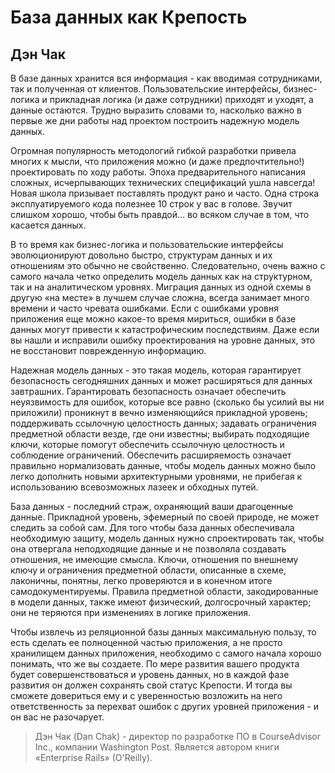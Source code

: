 # База данных как Крепость

## Дэн Чак

В базе данных хранится вся информация - как вводимая сотрудниками, так
и полученная от клиентов. Пользовательские интерфейсы, бизнес-логика
и прикладная логика (и даже сотрудники) приходят и уходят, а данные
остаются. Трудно выразить словами то, насколько важно в первые же дни
работы над проектом построить надежную модель данных.

Огромная популярность методологий гибкой разработки привела многих
к мысли, что приложения можно (и даже предпочтительно!) проектировать
по ходу работы. Эпоха предварительного написания сложных,
исчерпывающих технических спецификаций ушла навсегда! Новая школа призывает
поставлять продукт рано и часто. Одна строка эксплуатируемого кода
полезнее 10 строк у вас в голове. Звучит слишком хорошо, чтобы быть правдой...
во всяком случае в том, что касается данных.

В то время как бизнес-логика и пользовательские интерфейсы
эволюционируют довольно быстро, структурам данных и их отношениям это обычно не
свойственно. Следовательно, очень важно с самого начала четко определить
модель данных как на структурном, так и на аналитическом уровнях.
Миграция данных из одной схемы в другую «на месте» в лучшем случае сложна,
всегда занимает много времени и часто чревата ошибками. Если с
ошибками уровня приложения еще можно какое-то время мириться, ошибки в базе
данных могут привести к катастрофическим последствиям. Даже если вы
нашли и исправили ошибку проектирования на уровне данных, это не
восстановит поврежденную информацию.

Надежная модель данных - это такая модель, которая гарантирует
безопасность сегодняшних данных и может расширяться для данных завтрашних.
Гарантировать безопасность означает обеспечить неуязвимость для ошибок,
которые все равно (сколько бы усилий вы ни приложили) проникнут в вечно
изменяющийся прикладной уровень; поддерживать ссылочную целостность
данных; задавать ограничения предметной области везде, где они известны;
выбирать подходящие ключи, которые помогут обеспечить ссылочную
целостность и соблюдение ограничений. Обеспечить расширяемость означает
правильно нормализовать данные, чтобы модель данных можно было легко
дополнить новыми архитектурными уровнями, не прибегая к
использованию всевозможных лазеек и обходных путей.

База данных - последний страж, охраняющий ваши драгоценные данные.
Прикладной уровень, эфемерный по своей природе, не может следить за
собой сам. Для того чтобы база данных обеспечивала необходимую защиту,
модель данных нужно спроектировать так, чтобы она отвергала
неподходящие данные и не позволяла создавать отношения, не имеющие смысла.
Ключи, отношения по внешнему ключу и ограничения предметной области,
описанные в схеме, лаконичны, понятны, легко проверяются и в конечном
итоге самодокументируемы. Правила предметной области, закодированные
в модели данных, также имеют физический, долгосрочный характер; они не
теряются при изменениях в логике приложения.

Чтобы извлечь из реляционной базы данных максимальную пользу, то есть
сделать ее полноценной частью приложения, а не просто хранилищем
данных приложения, необходимо с самого начала хорошо понимать, что же
вы создаете. По мере развития вашего продукта будет совершенствоваться
и уровень данных, но в каждой фазе развития он должен сохранять свой
статус Крепости. И тогда вы сможете довериться ему и с уверенностью
возложить на него ответственность за перехват ошибок с других уровней
приложения - и он вас не разочарует.

> Дэн Чак (Dan Chak) - директор по разработке ПО в CourseAdvisor Inc.,
компании Washington Post. Является автором книги «Enterprise Rails»
(O'Reilly).